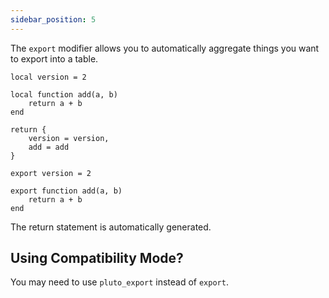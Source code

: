 ```yaml
---
sidebar_position: 5
---
```

The `export` modifier allows you to automatically aggregate things you want to export into a table.

```pluto title="Old Code"
local version = 2

local function add(a, b)
	return a + b
end

return {
	version = version,
	add = add
}
```

```pluto title="New Code"
export version = 2

export function add(a, b)
	return a + b
end
```

The return statement is automatically generated.

## Using Compatibility Mode?

You may need to use `pluto_export` instead of `export`.
